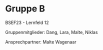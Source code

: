 # Gruppe B

BSEF23 - Lernfeld 12

Gruppenmitglieder: Dang, Lara, Malte, Niklas

Ansprechpartner: Malte Wagenaar

